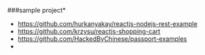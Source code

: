 
###sample project* 
* https://github.com/hurkanyakay/reactjs-nodejs-rest-example
* https://github.com/krzysu/reactjs-shopping-cart
* https://github.com/HackedByChinese/passport-examples
* 

